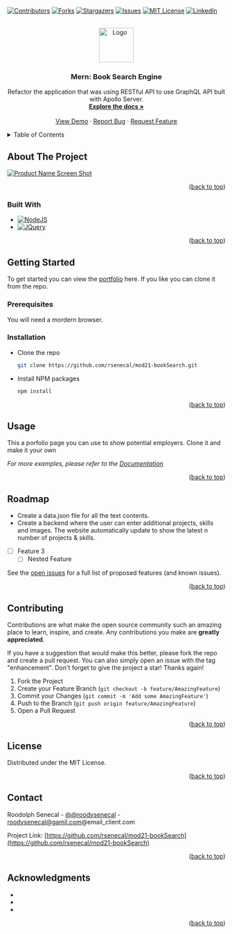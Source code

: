 <!-- Improved compatibility of back-to-top link: See: https://github.com/othneildrew/Best-README-Template/pull/73 -->
<!-- REPLACE  "mod21-book search" with the name of the project on github
		REPLACE: "Mern: Book Search Engine" with the literal name of the project
		REPLACE  "Refactor the application that was using RESTful API to use GraphQL API bult with Apollo Server." with a brief description of your project --> 

<a name="readme-top"></a>
[![Contributors][contributors-shield]][contributors-url]
[![Forks][forks-shield]][forks-url]
[![Stargazers][stars-shield]][stars-url]
[![Issues][issues-shield]][issues-url]
[![MIT License][license-shield]][license-url]
[![LinkedIn][linkedin-shield]][linkedin-url]



<!-- PROJECT LOGO -->
<br />
<div align="center">
  <a href="https://github.com/rsenecal/mod21-bookSearch">
    <img src="images/logo.png" alt="Logo" width="80" height="80">
  </a>

<!-- Project Name -->
<h3 align="center">Mern: Book Search Engine</h3>

  <p align="center">
    Refactor the application that was using RESTful API to use GraphQL API bult with Apollo Server.
    <br />
    <a href="https://github.com/rsenecal/mod21-bookSearch"><strong>Explore the docs »</strong></a>
    <br />
    <br />
    <a href="https://github.com/rsenecal/mod21-bookSearch">View Demo</a>
    ·
    <a href="https://github.com/rsenecal/mod21-bookSearch/issues">Report Bug</a>
    ·
    <a href="https://github.com/rsenecal/mod21-bookSearch/issues">Request Feature</a>
  </p>
</div>



<!-- TABLE OF CONTENTS -->
<details>
  <summary>Table of Contents</summary>
  <ol>
    <li>
      <a href="#about-the-project">About The Project</a>
      <ul>
        <li><a href="#built-with">Built With</a></li>
      </ul>
    </li>
    <li>
      <a href="#getting-started">Getting Started</a>
      <ul>
        <li><a href="#prerequisites">Prerequisites</a></li>
        <li><a href="#installation">Installation</a></li>
      </ul>
    </li>
    <li><a href="#usage">Usage</a></li>
    <li><a href="#roadmap">Roadmap</a></li>
    <li><a href="#contributing">Contributing</a></li>
    <li><a href="#license">License</a></li>
    <li><a href="#contact">Contact</a></li>
    <li><a href="#acknowledgments">Acknowledgments</a></li>
  </ol>
</details>



<!-- ABOUT THE PROJECT -->
## About The Project

[![Product Name Screen Shot][product-screenshot]](https://example.com)


<p align="right">(<a href="#readme-top">back to top</a>)</p>



### Built With

* [![NodeJS][Node.js]][Node-url]
* [![JQuery][JQuery.com]][JQuery-url]

<p align="right">(<a href="#readme-top">back to top</a>)</p>



<!-- GETTING STARTED -->
## Getting Started

To get started you can view the [portfolio](https://roody-mod21-bookSearch.herokuapp.com/) here. If you like you can clone it from the repo.

### Prerequisites

You will need a mordern browser. 

### Installation
- Clone the repo
   ```sh
   git clone https://github.com/rsenecal/mod21-bookSearch.git
   ```
- Install NPM packages
   ```sh
   npm install
   ```


<p align="right">(<a href="#readme-top">back to top</a>)</p>

<!-- USAGE EXAMPLES -->
## Usage

This a porfolio page you can use to show potential employers. Clone it and make it your own

_For more examples, please refer to the [Documentation](https://github.com/rsenecal/mod21-bookSearch/wiki)_

<p align="right">(<a href="#readme-top">back to top</a>)</p>



<!-- ROADMAP -->
## Roadmap

- Create a data.json file for all the text contents.
- Create a backend where the user can enter additional projects, skills and images. The website automatically update to show the latest n number of projects & skills.
- [ ] Feature 3
    - [ ] Nested Feature

See the [open issues](https://github.com/rsenecal/mod21-bookSearch/issues) for a full list of proposed features (and known issues).

<p align="right">(<a href="#readme-top">back to top</a>)</p>



<!-- CONTRIBUTING -->
## Contributing

Contributions are what make the open source community such an amazing place to learn, inspire, and create. Any contributions you make are **greatly appreciated**.

If you have a suggestion that would make this better, please fork the repo and create a pull request. You can also simply open an issue with the tag "enhancement".
Don't forget to give the project a star! Thanks again!

1. Fork the Project
2. Create your Feature Branch (`git checkout -b feature/AmazingFeature`)
3. Commit your Changes (`git commit -m 'Add some AmazingFeature'`)
4. Push to the Branch (`git push origin feature/AmazingFeature`)
5. Open a Pull Request

<p align="right">(<a href="#readme-top">back to top</a>)</p>



<!-- LICENSE -->
## License

Distributed under the MIT License. 

<p align="right">(<a href="#readme-top">back to top</a>)</p>



<!-- CONTACT -->
## Contact

Roodolph Senecal - [@@roodysenecal](https://twitter.com/@roodysenecal) - roodysenecal@gamil.com@email_client.com

Project Link: [https://github.com/rsenecal/mod21-bookSearch](https://github.com/rsenecal/mod21-bookSearch)

<p align="right">(<a href="#readme-top">back to top</a>)</p>



<!-- ACKNOWLEDGMENTS -->
## Acknowledgments

* []()
* []()
* []()

<p align="right">(<a href="#readme-top">back to top</a>)</p>



<!-- MARKDOWN LINKS & IMAGES -->
<!-- https://www.markdownguide.org/basic-syntax/#reference-style-links -->
[contributors-shield]: https://img.shields.io/github/contributors/rsenecal/mod21-bookSearch.svg?style=for-the-badge
[contributors-url]: https://github.com/rsenecal/mod21-bookSearch/graphs/contributors
[forks-shield]: https://img.shields.io/github/forks/rsenecal/mod21-bookSearch.svg?style=for-the-badge
[forks-url]: https://github.com/rsenecal/mod21-bookSearch/network/members
[stars-shield]: https://img.shields.io/github/stars/rsenecal/mod21-bookSearch.svg?style=for-the-badge
[stars-url]: https://github.com/rsenecal/mod21-bookSearch/stargazers
[issues-shield]: https://img.shields.io/github/issues/rsenecal/mod21-bookSearch.svg?style=for-the-badge
[issues-url]: https://github.com/rsenecal/mod21-bookSearch/issues
[license-shield]: https://img.shields.io/github/license/rsenecal/mod21-bookSearch.svg?style=for-the-badge
[license-url]: https://github.com/rsenecal/mod21-bookSearch/blob/master/LICENSE.txt
[linkedin-shield]: https://img.shields.io/badge/-LinkedIn-black.svg?style=for-the-badge&logo=linkedin&colorB=555
[linkedin-url]: https://linkedin.com/in/linkedin_username
[product-screenshot]: images/screenshot.png
[Next.js]: https://img.shields.io/badge/next.js-000000?style=for-the-badge&logo=nextdotjs&logoColor=white
[Next-url]: https://nextjs.org/
[Node.js]: https://img.shields.io/badge/NodeJS-NodeJS-green
[Node-url]: https://https://nodejs.org/
[React.js]: https://img.shields.io/badge/React-20232A?style=for-the-badge&logo=react&logoColor=61DAFB
[React-url]: https://reactjs.org/
[Vue.js]: https://img.shields.io/badge/Vue.js-35495E?style=for-the-badge&logo=vuedotjs&logoColor=4FC08D
[Vue-url]: https://vuejs.org/
[Angular.io]: https://img.shields.io/badge/Angular-DD0031?style=for-the-badge&logo=angular&logoColor=white
[Angular-url]: https://angular.io/
[Svelte.dev]: https://img.shields.io/badge/Svelte-4A4A55?style=for-the-badge&logo=svelte&logoColor=FF3E00
[Svelte-url]: https://svelte.dev/
[Laravel.com]: https://img.shields.io/badge/Laravel-FF2D20?style=for-the-badge&logo=laravel&logoColor=white
[Laravel-url]: https://laravel.com
[Bootstrap.com]: https://img.shields.io/badge/Bootstrap-563D7C?style=for-the-badge&logo=bootstrap&logoColor=white
[Bootstrap-url]: https://getbootstrap.com
[JQuery.com]: https://img.shields.io/badge/jQuery-0769AD?style=for-the-badge&logo=jquery&logoColor=white
[JQuery-url]: https://jquery.com 